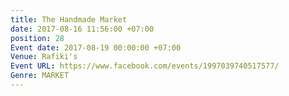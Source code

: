 ```yaml
---
title: The Handmade Market
date: 2017-08-16 11:56:00 +07:00
position: 28
Event date: 2017-08-19 00:00:00 +07:00
Venue: Rafiki's
Event URL: https://www.facebook.com/events/1997039740517577/
Genre: MARKET
---
```


